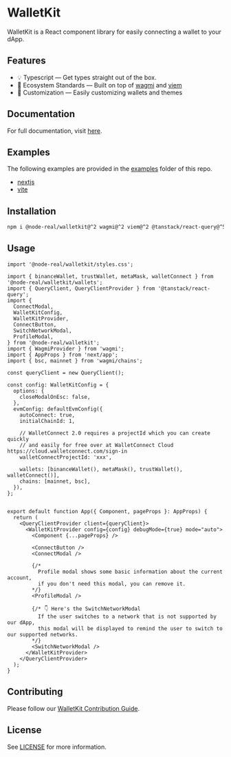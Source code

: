 # WalletKit

WalletKit is a React component library for easily connecting a wallet to your dApp.

## Features

- 💡 Typescript — Get types straight out of the box.
- 🌱 Ecosystem Standards — Built on top of [wagmi](https://wagmi.sh) and [viem](https://viem.sh)
- 🎨 Customization — Easily customizing wallets and themes

## Documentation

For full documentation, visit [here](https://node-real.github.io/walletkit).

## Examples

The following examples are provided in the [examples](./examples/) folder of this repo.

- [nextjs](./examples/nextjs/)
- [vite](./examples/vite/)

## Installation

```bash
npm i @node-real/walletkit@^2 wagmi@^2 viem@^2 @tanstack/react-query@^5
```

## Usage

```tsx
import '@node-real/walletkit/styles.css';

import { binanceWallet, trustWallet, metaMask, walletConnect } from '@node-real/walletkit/wallets';
import { QueryClient, QueryClientProvider } from '@tanstack/react-query';
import {
  ConnectModal,
  WalletKitConfig,
  WalletKitProvider,
  ConnectButton,
  SwitchNetworkModal,
  ProfileModal,
} from '@node-real/walletkit';
import { WagmiProvider } from 'wagmi';
import { AppProps } from 'next/app';
import { bsc, mainnet } from 'wagmi/chains';

const queryClient = new QueryClient();

const config: WalletKitConfig = {
  options: {
    closeModalOnEsc: false,
  },
  evmConfig: defaultEvmConfig({
    autoConnect: true,
    initialChainId: 1,

    // WalletConnect 2.0 requires a projectId which you can create quickly
    // and easily for free over at WalletConnect Cloud https://cloud.walletconnect.com/sign-in
    walletConnectProjectId: 'xxx',

    wallets: [binanceWallet(), metaMask(), trustWallet(), walletConnect()],
    chains: [mainnet, bsc],
  }),
};


export default function App({ Component, pageProps }: AppProps) {
  return (
    <QueryClientProvider client={queryClient}>
      <WalletKitProvider config={config} debugMode={true} mode="auto">
        <Component {...pageProps} />

        <ConnectButton />
        <ConnectModal />

        {/* 
          Profile modal shows some basic information about the current account,
          if you don't need this modal, you can remove it.
        */}
        <ProfileModal />

        {/* 👇 Here's the SwitchNetworkModal
          If the user switches to a network that is not supported by our dApp,
          this modal will be displayed to remind the user to switch to our supported networks.
        */}
        <SwitchNetworkModal />
      </WalletKitProvider>
    </QueryClientProvider>
  );
}
```

## Contributing

Please follow our [WalletKit Contribution Guide](./CONTRIBUTING.md).


## License

See [LICENSE](./LICENSE) for more information.
